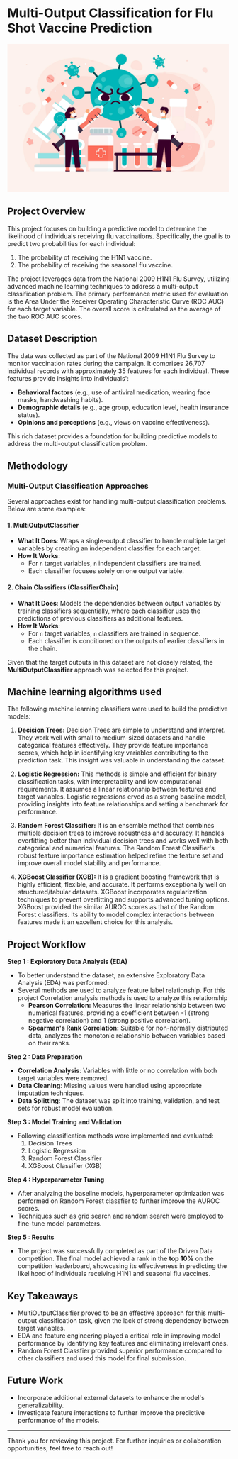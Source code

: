 # Multi-Output Classification for Flu Shot Vaccine Prediction
<img src="Image.jpg" alt="drawing" width="500"/>

## Project Overview
This project focuses on building a predictive model to determine the likelihood of individuals receiving flu vaccinations. Specifically, the goal is to predict two probabilities for each individual:
1. The probability of receiving the H1N1 vaccine.
2. The probability of receiving the seasonal flu vaccine.

The project leverages data from the National 2009 H1N1 Flu Survey, utilizing advanced machine learning techniques to address a multi-output classification problem. The primary performance metric used for evaluation is the Area Under the Receiver Operating Characteristic Curve (ROC AUC) for each target variable. The overall score is calculated as the average of the two ROC AUC scores.

## Dataset Description
The data was collected as part of the National 2009 H1N1 Flu Survey to monitor vaccination rates during the campaign. It comprises 26,707 individual records with approximately 35 features for each individual. These features provide insights into individuals':
- **Behavioral factors** (e.g., use of antiviral medication, wearing face masks, handwashing habits).
- **Demographic details** (e.g., age group, education level, health insurance status).
- **Opinions and perceptions** (e.g., views on vaccine effectiveness).

This rich dataset provides a foundation for building predictive models to address the multi-output classification problem.

## Methodology
### Multi-Output Classification Approaches
Several approaches exist for handling multi-output classification problems. Below are some examples:

#### 1. MultiOutputClassifier
- **What It Does**: Wraps a single-output classifier to handle multiple target variables by creating an independent classifier for each target.
- **How It Works**:
  - For `n` target variables, `n` independent classifiers are trained.
  - Each classifier focuses solely on one output variable.

#### 2. Chain Classifiers (ClassifierChain)
- **What It Does**: Models the dependencies between output variables by training classifiers sequentially, where each classifier uses the predictions of previous classifiers as additional features.
- **How It Works**:
  - For `n` target variables, `n` classifiers are trained in sequence.
  - Each classifier is conditioned on the outputs of earlier classifiers in the chain.

Given that the target outputs in this dataset are not closely related, the **MultiOutputClassifier** approach was selected for this project.

## Machine learning algorithms used
The following machine learning classifiers were used to build the predictive models:
1. **Decision Trees:**
      Decision Trees are simple to understand and interpret. They work well with small to medium-sized datasets and handle categorical features effectively. 
They provide feature importance scores, which help in identifying key variables contributing to the prediction task. This insight was valuable in understanding the dataset.

3. **Logistic Regression:**
   This methods is simple and efficient for binary classification tasks, with interpretability and low computational requirements. It assumes a linear relationship between features and target variables.
Logistic regressions erved as a strong baseline model, providing insights into feature relationships and setting a benchmark for performance.

5. **Random Forest Classifier:**
   It is an ensemble method that combines multiple decision trees to improve robustness and accuracy. It handles overfitting better than individual decision trees and works well with both categorical and numerical features.
The Random Forest Classifier's robust feature importance estimation helped refine the feature set and improve overall model stability and performance.

6. **XGBoost Classifier (XGB):**
   It is a gradient boosting framework that is highly efficient, flexible, and accurate. It performs exceptionally well on structured/tabular datasets. XGBoost incorporates regularization techniques to prevent overfitting and supports advanced tuning options.
  XGBoost provided the similar AUROC scores as that of the Random Forest classifiers. Its ability to model complex interactions between features made it an excellent choice for this analysis.

## Project Workflow
**Step 1 : Exploratory Data Analysis (EDA)**
- To better understand the dataset, an extensive Exploratory Data Analysis (EDA) was performed:
- Several methods are used to analyze feature label relationship. For this project Correlation analysis methods is used to analyze this relationship  
  - **Pearson Correlation:** Measures the linear relationship between two numerical features, providing a coefficient between -1 (strong negative correlation) and 1 (strong positive correlation).
  - **Spearman's Rank Correlation:** Suitable for non-normally distributed data, analyzes the monotonic relationship between variables based on their ranks.

**Step 2 : Data Preparation**
- **Correlation Analysis**: Variables with little or no correlation with both target variables were removed.
- **Data Cleaning**: Missing values were handled using appropriate imputation techniques.
- **Data Splitting**: The dataset was split into training, validation, and test sets for robust model evaluation.

**Step 3 : Model Training and Validation**
- Following classification methods were implemented and evaluated:
  1. Decision Trees
  2. Logistic Regression
  3. Random Forest Classifier
  4. XGBoost Classifier (XGB)

**Step 4 : Hyperparameter Tuning**
- After analyzing the baseline models, hyperparameter optimization was performed on Random Forest classfier to further improve the AUROC scores.
- Techniques such as grid search and random search were employed to fine-tune model parameters.

**Step 5 : Results**
- The project was successfully completed as part of the Driven Data competition. The final model achieved a rank in the **top 10%** on the competition leaderboard, showcasing its effectiveness in predicting the likelihood of individuals receiving H1N1 and seasonal flu vaccines.

## Key Takeaways
- MultiOutputClassifier proved to be an effective approach for this multi-output classification task, given the lack of strong dependency between target variables.
- EDA and feature engineering played a critical role in improving model performance by identifying key features and eliminating irrelevant ones.
- Random Forest Classfier provided superior performance compared to other classifiers and used this model for final submission.

## Future Work
- Incorporate additional external datasets to enhance the model's generalizability.
- Investigate feature interactions to further improve the predictive performance of the models.

---

Thank you for reviewing this project. For further inquiries or collaboration opportunities, feel free to reach out!


